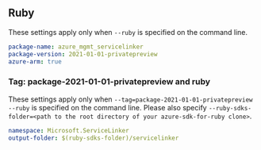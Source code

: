 ## Ruby

These settings apply only when `--ruby` is specified on the command line.

```yaml
package-name: azure_mgmt_servicelinker
package-version: 2021-01-01-privatepreview
azure-arm: true
```

### Tag: package-2021-01-01-privatepreview and ruby

These settings apply only when `--tag=package-2021-01-01-privatepreview --ruby` is specified on the command line.
Please also specify `--ruby-sdks-folder=<path to the root directory of your azure-sdk-for-ruby clone>`.

```yaml $(tag) == 'package-2021-01-01-privatepreview' && $(ruby)
namespace: Microsoft.ServiceLinker
output-folder: $(ruby-sdks-folder)/servicelinker
```
